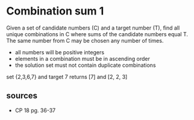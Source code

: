 # Combination sum 1
Given a set of candidate numbers (C) and a target number (T), find all unique combinations in C where sums of the candidate numbers equal T. The same number from C may be chosen any number of times.

  - all numbers will be positive integers
  - elements in a combination must be in ascending order
  - the solution set must not contain duplicate combinations

set {2,3,6,7} and target 7 returns [7] and [2, 2, 3]

## sources
  - CP 18 pg. 36-37
